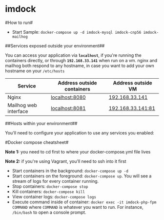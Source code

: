 imdock
==================================

#How to run#

  * Start Sample: `docker-compose up -d imdock-mysql imdock-cnp56 imdock-mailhog`

##Services exposed outside your environment##

You can access your application via **`localhost`**, if you're running the containers directly, or through **`192.168.33.141`** when run on a vm. nginx and mailhog both respond to any hostname, in case you want to add your own hostname on your `/etc/hosts` 

Service|Address outside containers|Address outside VM
------|---------|-----------
Nginx|[localhost:8080](http://localhost:8080)|[192.168.33.141](http://192.168.33.141)
Mailhog web interface|[localhost:8081](http://localhost:8081)|[192.168.33.141:81](http://192.168.33.141:81)

##Hosts within your environment##

You'll need to configure your application to use any services you enabled:

#Docker compose cheatsheet#

**Note 1:** you need to cd first to where your docker-compose.yml file lives

**Note 2:** if you're using Vagrant, you'll need to ssh into it first

  * Start containers in the background: `docker-compose up -d`
  * Start containers on the foreground: `docker-compose up`. You will see a stream of logs for every container running.
  * Stop containers: `docker-compose stop`
  * Kill containers: `docker-compose kill`
  * View container logs: `docker-compose logs`
  * Execute command inside of container: `docker exec -it imdock-php-fpm COMMAND` where `COMMAND` is whatever you want to run. For instance, `/bin/bash` to open a console prompt.
